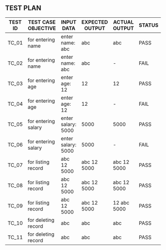## TEST PLAN

| TEST ID  |  TEST CASE OBJECTIVE  | INPUT DATA        | EXPECTED OUTPUT  | ACTUAL OUTPUT  | STATUS |
|----------|-----------------------|-------------------|------------------|----------------|--------|
|   TC_01  |   for entering name   | enter name: abc   |   abc            |   abc          |  PASS  |        |
|   TC_02  |   for entering name   | enter name: abc   |   abc            |       -        |  FAIL  |     
|   TC_03  |   for entering age    | enter age: 12     |   12             |   12           |  PASS  |     
|   TC_04  |   for entering age    | enter age: 12     |   12             |       -        |  FAIL  |     
|   TC_05  |   for entering salary | enter salary: 5000|   5000           |   5000         |  PASS  |     
|   TC_06  |   for entering salary | enter salary: 5000|   5000           |      -         |  FAIL  |     
|   TC_07  |   for listing record  | abc 12 5000       |  abc 12 5000     |  abc 12 5000   |  PASS  |     
|   TC_08  |   for listing record  | abc 12 5000       |  abc 12 5000     |  abc 12 5000   |  PASS  |  
|   TC_09  |   for listing record  | abc 12 5000       |  abc 12 5000     |  12 abc 5000   |  PASS  |  
|   TC_10  |   for deleting record | abc               |  abc             |  abc           |  PASS  |  
|   TC_11  |   for deleting record | abc               |  abc             |  abc           |  PASS  | 
